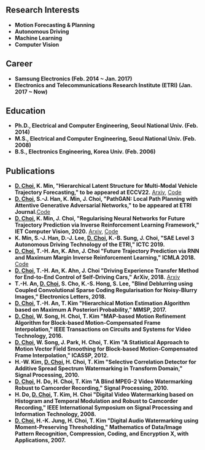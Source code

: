 ## Research Interests
+ **Motion Forecasting & Planning**
+ **Autonomous Driving**
+ **Machine Learning**
+ **Computer Vision**

## Career
+ **Samsung Electronics (Feb. 2014 ~ Jan. 2017)**
+ **Electronics and Telecommunications Research Institute (ETRI) (Jan. 2017 ~ Now)**

## Education
+ **Ph.D., Electrical and Computer Engineering, Seoul National Univ. (Feb. 2014)**
+ **M.S., Electrical and Computer Engineering, Seoul National Univ. (Feb. 2008)**
+ **B.S., Electronics Engineering, Korea Univ. (Feb. 2006)**

## Publications
+ **<ins>D. Choi</ins>, K. Min, "Hierarchical Latent Structure for Multi-Modal Vehicle Trajectory Forecasting," to be appeared at ECCV22.** [Arxiv](https://arxiv.org/abs/2207.04624), [Code](https://github.com/d1024choi/HLSTrajForecast)
+ **<ins>D. Choi</ins>, S.-J. Han, K. Min, J. Choi, "PathGAN: Local Path Planning with Attentive Generative Adversarial Networks," to be appeared at ETRI Journal.**[Code](https://github.com/d1024choi/pathgan_pytorch)
+ **<ins>D. Choi</ins>, K. Min, J. Choi, "Regularising Neural Networks for Future Trajectory Prediction via Inverse Reinforcement Learning Framework," IET Computer Vision, 2020.** [Arxiv](https://arxiv.org/abs/1907.04525), [Code](https://github.com/d1024choi/traj-pred-irl)
+ **K. Min, S.-J. Han, D.-J. Lee, <ins>D. Choi</ins>, K.-B. Sung, J. Choi, "SAE Level 3 Autonomous Driving Technology of the ETRI," ICTC 2019.**
+ **<ins>D. Choi</ins>, T.-H. An, K. Ahn, J. Choi "Future Trajectory Prediction via RNN and Maximum Margin Inverse Reinforcement Learning," ICMLA 2018.** [Code](https://github.com/d1024choi/trajpred_mmirl)
+ **<ins>D. Choi</ins>, T.-H. An, K. Ahn, J. Choi "Driving Experience Transfer Method for End-to-End Control of Self-Driving Cars," ArXiv, 2018.** [Arxiv](https://arxiv.org/abs/1809.01822)
+ **T.-H. An, <ins>D. Choi</ins>, S. Cho, K.-S. Hong, S. Lee, "Blind Deblurring using Coupled Convolutional Sparse Coding Regularisation for Noisy-Blurry Images," Electronics Letters, 2018.**
+ **<ins>D. Choi</ins>, T.-H. An, T. Kim "Hierarchical Motion Estimation Algorithm based on Maximum A Posteriori Probability," MMSP, 2017.**
+ **<ins>D. Choi</ins>, W. Song, H. Choi, T. Kim "MAP-based Motion Refinement Algorithm for Block-based Motion-Compensated Frame Interpolation," IEEE Transactions on Circuits and Systems for Video Technology, 2016.**
 + **<ins>D. Choi</ins>, W. Song, J. Park, H. Choi, T. Kim "A Statistical Approach to Motion Vector Field Smoothing for Block-based Motion-Compensated Frame Interpolation," ICASSP, 2012.**
+ **H.-W. Kim, <ins>D. Choi</ins>, H. Choi, T. Kim "Selective Correlation Detector for Additive Spread Spectrum Watermarking in Transform Domain," Signal Processing, 2010.**
+ **<ins>D. Choi</ins>, H. Do, H. Choi, T. Kim "A Blind MPEG-2 Video Watermarking Robust to Camcorder Recording," Signal Processing, 2010.**
+ **H. Do, <ins>D. Choi</ins>, T. Kim, H. Choi "Digital Video Watermarking based on Histogram and Temporal Modulation and Robust to Camcorder Recording," IEEE International Symposium on Signal Processing and Information Technology, 2008.**
+ **<ins>D. Choi</ins>, H.-K. Jung, H. Choi, T. Kim "Digital Audio Watermarking using Moment-Preserving Thresholding," Mathematics of Data/Image Pattern Recognition, Compression, Coding, and Encryption X, with Applications, 2007.** 
